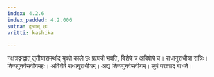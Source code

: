 ```yaml
---
index: 4.2.6
index_padded: 4.2.006
sutra: द्वन्वाच् छः
vritti: kashika

---
```

नक्षत्रद्वन्द्वात् तृतीयासमर्थाद् युक्ते काले छः प्रत्ययो भवति, विशेषे च अविशेषे च। राधानुराधीया रात्रिः। तिष्यपुनर्वसवीयमहः। अविशेषे राधानुराधीयम्। अद्य तिष्यपुनर्वसवीयम्। लुपं परत्वाद् बाधते।